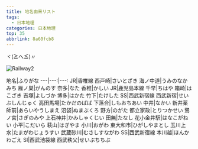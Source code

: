 ```yaml
---
title: 地名由来リスト
tags:
  - 日本地理
categories: 日本地理
top: 35
abbrlink: 8a60fcb8
---
```

ヾ(≧へ≦)〃

 ![Railway2](https://.jpg)
<!--more-->

地名|ふりがな
---|---:|---:
JR|香椎線
西戸崎|さいとざき
海ノ中道|うみのなかみち
雁ノ巣|がんのす
奈多|なた
香椎|かしい
JR|鹿児島本線
千早|ちはや
箱崎|はこざき
吉塚|よしづか
博多|はかた
竹下|たけした
SS|西武新宿線
西武新宿|せいぶしんじゅく
高田馬場|たかだのばば
下落合|しもおちあい
中井|なかい
新井薬師前|あらいやうしまえ
沼袋|ぬまぶくろ
野方|のがた
都立家政|とりつかせい
鷺ノ宮|さぎのみや
上石神井|かみしゃくじい
田無|たなし
花小金井駅|はなこがねい
小平|こだいら
萩山|はぎやま
小川|おがわ
東大和市|ひがしやまとし
玉川上水|たまがわじょうすい
武蔵砂川|むさしすながわ
SS|西武新宿線
本川越|ほんかわごえ
SI|西武池袋線
西武秩父|せいぶちちぶ